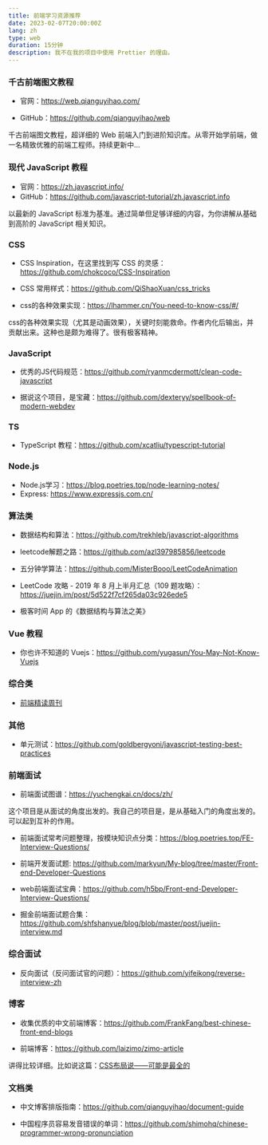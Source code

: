 ```yaml
---
title: 前端学习资源推荐
date: 2023-02-07T20:00:00Z
lang: zh
type: web
duration: 15分钟
description: 我不在我的项目中使用 Prettier 的理由。
---
```




### 千古前端图文教程

- 官网：<https://web.qianguyihao.com/>

- GitHub：<https://github.com/qianguyihao/web>

千古前端图文教程，超详细的 Web 前端入门到进阶知识库。从零开始学前端，做一名精致优雅的前端工程师。持续更新中...


### 现代 JavaScript 教程

- 官网：<https://zh.javascript.info/>
- GitHub：<https://github.com/javascript-tutorial/zh.javascript.info>

以最新的 JavaScript 标准为基准。通过简单但足够详细的内容，为你讲解从基础到高阶的 JavaScript 相关知识。

### CSS

- CSS Inspiration，在这里找到写 CSS 的灵感：<https://github.com/chokcoco/CSS-Inspiration>

- CSS 常用样式：<https://github.com/QiShaoXuan/css_tricks>

- css的各种效果实现：<https://lhammer.cn/You-need-to-know-css/#/>

css的各种效果实现（尤其是动画效果），关键时刻能救命。作者内化后输出，并贡献出来。这种也是颇为难得了。很有极客精神。

### JavaScript

- 优秀的JS代码规范：<https://github.com/ryanmcdermott/clean-code-javascript>

- 据说这个项目，是宝藏：<https://github.com/dexteryy/spellbook-of-modern-webdev>

### TS

- TypeScript 教程：<https://github.com/xcatliu/typescript-tutorial>

### Node.js

- Node.js学习：<https://blog.poetries.top/node-learning-notes/>
- Express: <https://www.expressjs.com.cn/>

### 算法类

- 数据结构和算法：<https://github.com/trekhleb/javascript-algorithms>

- leetcode解题之路：<https://github.com/azl397985856/leetcode>

- 五分钟学算法：<https://github.com/MisterBooo/LeetCodeAnimation>

- LeetCode 攻略 - 2019 年 8 月上半月汇总（109 题攻略）：<https://juejin.im/post/5d522f7cf265da03c926ede5>

- 极客时间 App 的《数据结构与算法之美》

### Vue 教程

- 你也许不知道的 Vuejs：<https://github.com/yugasun/You-May-Not-Know-Vuejs>


### 综合类

- [前端精读周刊](https://github.com/dt-fe/weekly)


### 其他

- 单元测试：<https://github.com/goldbergyoni/javascript-testing-best-practices>

### 前端面试

- 前端面试图谱：<https://yuchengkai.cn/docs/zh/>

这个项目是从面试的角度出发的。我自己的项目是，是从基础入门的角度出发的。可以起到互补的作用。

- 前端面试常考问题整理，按模块知识点分类：<https://blog.poetries.top/FE-Interview-Questions/>

- 前端开发面试题: <https://github.com/markyun/My-blog/tree/master/Front-end-Developer-Questions>

- web前端面试宝典：<https://github.com/h5bp/Front-end-Developer-Interview-Questions/>


- 掘金前端面试题合集：<https://github.com/shfshanyue/blog/blob/master/post/juejin-interview.md>

### 综合面试

- 反向面试（反问面试官的问题）：<https://github.com/yifeikong/reverse-interview-zh>


### 博客

- 收集优质的中文前端博客：<https://github.com/FrankFang/best-chinese-front-end-blogs>

- 前端博客：<https://github.com/laizimo/zimo-article>

讲得比较详细。比如说这篇：[CSS布局说——可能是最全的](https://github.com/laizimo/zimo-article/issues/36)

### 文档类

- 中文博客排版指南：<https://github.com/qianguyihao/document-guide>

- 中国程序员容易发音错误的单词：<https://github.com/shimohq/chinese-programmer-wrong-pronunciation>










